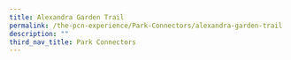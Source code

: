 ```yaml
---
title: Alexandra Garden Trail
permalink: /the-pcn-experience/Park-Connectors/alexandra-garden-trail
description: ""
third_nav_title: Park Connectors
---
```

